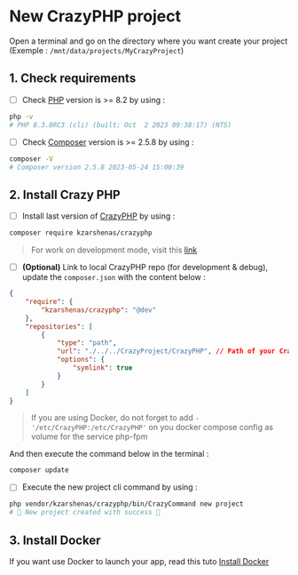 # New CrazyPHP project

Open a terminal and go on the directory where you want create your project (Exemple : `/mnt/data/projects/MyCrazyProject`)

## 1. Check requirements

- [ ] Check [PHP](https://www.php.net/) version is >= 8.2 by using :

```sh {"id":"01HQDDF3C07BXVQ0PTJKW5NSWW"}
php -v
# PHP 8.3.0RC3 (cli) (built: Oct  2 2023 09:38:17) (NTS)
```

- [ ] Check [Composer](https://getcomposer.org/) version is >= 2.5.8 by using :

```sh {"id":"01HQDDF3C07BXVQ0PTJMHR6M50"}
composer -V
# Composer version 2.5.8 2023-05-24 15:00:39
```

## 2. Install Crazy PHP

- [ ] Install last version of [CrazyPHP](https://github.com/kekefreedog/CrazyPHP) by using :

```sh {"id":"01HQDDF3C07BXVQ0PTJP6NNGWV"}
composer require kzarshenas/crazyphp
```

> For work on development mode, visit this [link](Misc/CrazyDevelopment.md)

- [ ] **(Optional)** Link to local CrazyPHP repo (for development & debug), update the `composer.json` with the content below :

```json {"id":"01HQDDF3C07BXVQ0PTJS0562AD"}
{
    "require": {
        "kzarshenas/crazyphp": "@dev"
    },
    "repositories": [
        {
            "type": "path",
            "url": "./../../CrazyProject/CrazyPHP", // Path of your CrazyPHP installation
            "options": {
                "symlink": true
            }
        }
    ]
}
```

> If you are using Docker, do not forget to add `- '/etc/CrazyPHP:/etc/CrazyPHP'` on you docker compose config as volume for the service php-fpm

And then execute the command below in the terminal :

```sh {"id":"01HQDDF3C07BXVQ0PTJWJD40WV"}
composer update
```

- [ ] Execute the new project cli command by using :

```sh {"id":"01HQDDF3C07BXVQ0PTJXFK2VNA"}
php vendor/kzarshenas/crazyphp/bin/CrazyCommand new project
# 🎉 New project created with success 🎉
```

## 3. Install Docker

If you want use Docker to launch your app, read this tuto [Install Docker](Docker/InstallDocker.md)